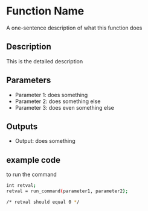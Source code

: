 # Function Name
A one-sentence description of what this function does

## Description
This is the detailed description

## Parameters
* Parameter 1: does something
* Parameter 2: does something else
* Parameter 3: does even something else

## Outputs
* Output: does something

## example code
to run the command

```bash
int retval;
retval = run_command(parameter1, parameter2);

/* retval should equal 0 */

```


